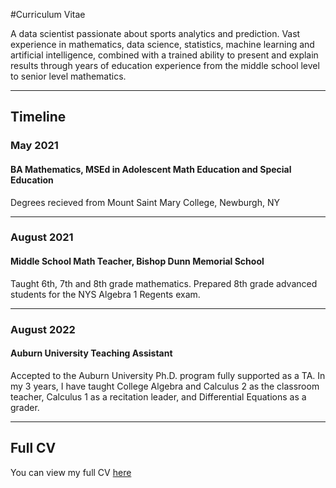 #Curriculum Vitae
 
A data scientist passionate about sports analytics and prediction. Vast experience in mathematics, data science, statistics, machine learning and artificial intelligence, combined with a trained ability to present and explain results through years of education experience from the middle school level to senior level mathematics.

---

## Timeline

### **May 2021**
#### BA Mathematics, MSEd in Adolescent Math Education and Special Education
Degrees recieved from Mount Saint Mary College, Newburgh, NY

---

### **August 2021**
#### Middle School Math Teacher, Bishop Dunn Memorial School
Taught 6th, 7th and 8th grade mathematics. Prepared 8th grade advanced students for the NYS Algebra 1 Regents exam.

---

### **August 2022**
#### Auburn University Teaching Assistant
Accepted to the Auburn University Ph.D. program fully supported as a TA. In my 3 years, I have taught College Algebra and Calculus 2 as the classroom teacher, Calculus 1 as a recitation leader, and Differential Equations as a grader.

---

## Full CV
You can view my full CV [here](https://charlesbenfer.github.io/cv.pdf)
